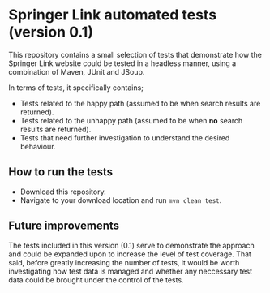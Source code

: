 # Springer Link automated tests (version 0.1)
This repository contains a small selection of tests that demonstrate how the Springer Link website could be tested in a headless manner, using a combination of Maven, JUnit and JSoup.

In terms of tests, it specifically contains;
- Tests related to the happy path (assumed to be when search results are returned).
- Tests related to the unhappy path (assumed to be when **no** search results are returned).
- Tests that need further investigation to understand the desired behaviour.

## How to run the tests
- Download this repository.
- Navigate to your download location and run `mvn clean test`.

## Future improvements
The tests included in this version (0.1) serve to demonstrate the approach and could be expanded upon to increase the level of test coverage.  That said, before greatly increasing the number of tests, it would be worth investigating how test data is managed and whether any neccessary test data could be brought under the control of the tests.